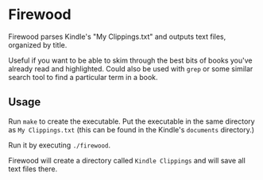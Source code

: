 Firewood
========

Firewood parses Kindle's "My Clippings.txt" and outputs text files, organized by title.

Useful if you want to be able to skim through the best bits of books you've already read and highlighted. Could also be used with `grep` or some similar search tool to find a particular term in a book.

Usage
-----

Run `make` to create the executable. Put the executable in the same directory as `My Clippings.txt` (this can be found in the Kindle's `documents` directory.)

Run it by executing `./firewood`.

Firewood will create a directory called `Kindle Clippings` and will save all text files there.
